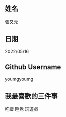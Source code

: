 姓名
----
張又元

日期
----
2022/05/16

Github Username
---------------
youmgyoumg

我最喜歡的三件事
---------------
吃飯 睡覺 玩遊戲